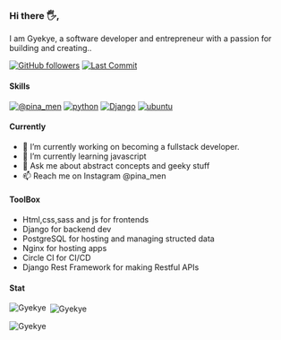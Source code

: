 ### Hi there 🖐️, 

I am Gyekye, a software developer and entrepreneur with a passion for building and creating..  


[![GitHub followers](https://img.shields.io/github/followers/Gyekye?style=social)](https://github.com/Gyekye)
[![Last Commit](https://img.shields.io/github/last-commit/Gyekye/Gyekye?style=social)](https://github.com/Gyekye)

#### Skills

[![@pina_men](https://img.shields.io/badge/pina_men-E4405F?style=for-the-badge&logo=instagram&logoColor=white)](https://instagram.com/pina_men)
[![python](https://img.shields.io/badge/Python-3776AB?style=for-the-badge&logo=python&logoColor=white)](https://github.com/Gyekye)
[![Django](https://img.shields.io/badge/Django-092E20?style=for-the-badge&logo=django&logoColor=white)](https://github.com/Gyekye)
[![ubuntu](https://img.shields.io/badge/Ubuntu-E95420?style=for-the-badge&logo=ubuntu&logoColor=white)](https://github.com/Gyekye)

#### Currently

- 🔭 I’m currently working on becoming a fullstack developer.
- 🌱 I’m currently learning javascript
- 💬 Ask me about abstract concepts and geeky stuff
- 📫 Reach me on Instagram @pina_men

#### ToolBox

- Html,css,sass and js for frontends
- Django for backend dev
- PostgreSQL for hosting and managing structed data
- Nginx for hosting apps
- Circle CI for CI/CD
- Django Rest Framework for making Restful APIs

#### Stat

<p><img align="left" src="https://github-readme-stats.vercel.app/api/top-langs?username=Gyekye&show_icons=true&theme=dark&text_color=ffffff&locale=en&layout=compact" alt="Gyekye" /></p>

<p>&nbsp;<img align="center" src="https://github-readme-stats.vercel.app/api?username=Gyekye&show_icons=true&theme=dark&text_color=ffffff&locale=en" alt="Gyekye" /></p>

<p><img align="center" src="https://github-readme-streak-stats.herokuapp.com/?user=Gyekye&theme=dark" alt="Gyekye" /></p>

